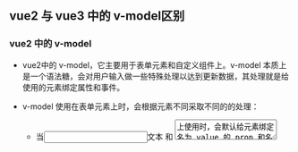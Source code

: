 ## vue2 与 vue3 中的 v-model区别

### vue2 中的 v-model
- vue2中的 v-model，它主要用于表单元素和自定义组件上。v-model 本质上是一个语法糖，会对用户输入做一些特殊处理以达到更新数据，其处理就是给使用的元素绑定属性和事件。

- v-model 使用在表单元素上时，会根据元素不同采取不同的的处理：
    - 当<input type="text">文本 和 <textarea>上使用时，会默认给元素绑定名为 value 的 prop 和名为 input 的事件
    - 当<input type="checkbox">复选框 和 <input typex="radio">单选框 上使用时，会默认给元素绑定名为 checked 的 prop 和名为 change 的事件
    - 当 <select>选择框 上使用时，则绑定名为 value 的 prop 和名为 change 的事件

> 这些是 Vue 默认帮我们处理的，可以直接使用。但是你也会发现一些第三方组件也可以使用 v-model ，比如 Element 中的 Input 组件。这是因为这些组件自己实现了 v-model，原理其实就是上面说到的绑定属性和事件。

- 我们可以尝试实现一下 v-model，来开发一个简单的输入组件，就叫 MyInput

```vue
    <template>
        <div>
            <input type="text" :value="value" @input="$emit('input', $event.target.value)">
        </div>
    </template>

    <script>
        export default {
            props: {
                value: String, // 默认接收一个名为 value 的 prop
            }
        }
    </script>
```
- 上面代码就实现了组件的 v-model 功能，当在这个组件上使用 v-model

```js
    <my-input v-model="msg"></my-input>
```
- 等同于

```js
    <my-input :value="msg" @input="msg = $event" ></my-input>
```

- 还提供了 model 选项，用于将属性或事件名称改为其他名称，比如上面的 MyInput 组件，我们改一下：

```vue
<template>
    <div>
        <input
        type="text"
        :value="title"
        @input="$emit('change', $event.target.value)"
        />
    </div>
</template>

<script>
    export default {
        model: {
            prop: "title", // 将默认的 prop 名 value 改为 title
            event: "change", // 将默认的事件名 input 改为 change
        },
        props: {
            title: String, // 注意 template 代码中也要修改为 title
        },
    };
</script>
```

- 此时使用组件
```js
    <my-input v-model="msg"></my-input>

    // 等同于
    <my-input :title="msg" @change="msg = $event" ></my-input>
```

### 使用 .sync 修饰符
- vue 提供一个 .sync 的修饰符，效果跟 v-model 一样，也是便于子组件数据更改后自动更新父组件相关数据。实现 .sync 的方式与实现 v-model 异曲同工，区别就是抛出的事件名需要是 update:myPropName 的结构。

- 拿上面的 MyInput 说明，我们还是传入一个 title 的 prop，同时组件内部抛出 update:title 事件，代码如下：
```js
    <input type="text" :value="title" @input="$emit('update:title', $event.target.value)" />
```
- 此时如果使用这个组件，正常应该是这样
```js
    <my-input :title="msg" @update:title="msg = $event" ></my-input>
```
- 可以使用 .sync 修饰符来简化
```js
    <my-input :title.sync="msg" />
```
> 可以看到 .sync 和 v-model 所能达到的效果是一样的，用什么就看你什么场景，一般表单组件上都是用 v-model

### vue3 中的v-model

#### 修改默认 prop 名和事件名
- 当在自定义组件上，v-model 默认绑定的 prop 名从 value 变为 modelValue，而事件名也从默认的 input 该为 update:modelValue,在vue3 中编写上面的 MyInput 组件，需要这样：

```vue
<template>
    <div>
        <input type="text" :value="modelValue" @input="$emit('update:modelValue', $event.target.value)" /> // 事件名改为 update:modelValue
    </div>
</template>
<script>
    export default {
        props: {
            modelValue: String, // 默认 prop 从 value 改为 modelValue
        }
    }
</script>
```
- 使用组件时：
```js
    <my-input v-model="msg" />

    // 等同于
    <my-input :modelValue="msg" @update:modelValue="msg = $event" />
```

### 废除 model 选项 和 .sync 修饰符

- vue3 中移除了 model 选项，这样就不可以在组件内修改默认 prop 名了。现在有一种更简单的方式，就是直接在 v-model 后面传递要修改的 prop 名：

```js
    // 要修改默认 prop 名，只需要在 v-model 后面接上 ：propName， 例如修改为 title
    <my-input v-model:title="msg" />

    // 等同于
    <my-input :title="msg" @update:title="msg = $event" />
```

- 注意组件内部也要修改 props：

```vue
<template>
    <div>
        <input type="text" :value="title" @input="$emit('update:title', $event.target.value)" />
    </div>
</template>
<script>
    export default {
        // 此时这里不需要 model 选项来修改了
        props: {
            title: String, // 修改为 title， 注意template 中也要修改
        }
    }
</script>
```

- 同时，.sync 修饰符也被移除了，如果你尝试使用它，会报这样的错误：
    > '.sync' modifier on 'v-bind' directive is deprecated. Use 'v-model:propName' instead
    - 错误提示中说明了，可以使用 v-model:propName 的方式来替代 .sync，因为本质上效果是一样的。

### 使用多个 v-model
- Vue3 中支持使用多个 v-model，属于新增功能，使得组件数据更新更灵活。例如有这样一个表单子组件，用户输入的多个数据都需要更新到父组件中显示，可以这样写：

- 表单子组件 Form
```vue
<template>
  <div class="form">
    
    <label for="name">姓名</label>
    <input id="name" type="text" :value="name" @input="$emit('update:name', $event.target.value)">
    
    <label for="address">地址</label>
    <input id="address" type="text" :value="address" @input="$emit('update:address', $event.target.value)">
  
  </div>
</template>

<script>
export default {
  props:{
    name: String,
    address: String
  }
}
</script>
```

- 父组件使用这个组件时：
```js
    <child-com v-model:name="name" v-model:address="address" />

    // 显示
    <div>{{ name }}</div>
    <div>{{ address }}</div>
```

## 总结
### vue2 中的两种写法
- 父子组件通信，都是单向的，很多时候需要双向通讯
    1. 父组件使用： msg.sync="value" 子组件使用 $emit('update:value', 'value改变后的值')
    2. 父组件传值直接传对象，子组件收到对象后可随意改变对象的属性，但不能改变对象本身
    3. 父组件使用 v-model
    > 第一种曾经被废除过，由于维护成本的原因被删掉，但经过证实，确实有存在的意义，又被加上。

### v-model 写法一
- 父组件
```html
<template>
    <div>
        <child-com v-model="test" />
        <p> {{ '外面的值：' + test }} </p>
        <button @click="handleClick">外面改变里面值</button>
    </div>
<template>
<script>
    import childCom from './childCom.vue';
    export default {
        components: {
            childCom,
        }
        data () {
            return {
                test: '',
            }
        },
        methods: {
            handleClick() {
                this.test += 1;
            }
        }
    }
</script>
```
- 子组件 childCom
```html
    <template>
        <div>
            <p> {{ '里面的值：' + msg }} </p>
            <button @click="handleClick">里面改外面的值</button>
        </div>
    </template>

    <script>
        export default {
            model: { // 使用model， 这儿2个属性，prop属性说，我要将test作为该组件被使用时（此处为childCom组件被父组件调用）v-model能取到的值，event说，我emit ‘editFn’ 的时候，参数的值就是父组件v-model收到的值。
                prop: 'test',
                event: 'editFn',
            },
            props: {
                test: ''
            },
            methods: {
                handleClick() {
                    this.$emit('editFn', this.test+2)
                }
            }
        }
    </script>
```